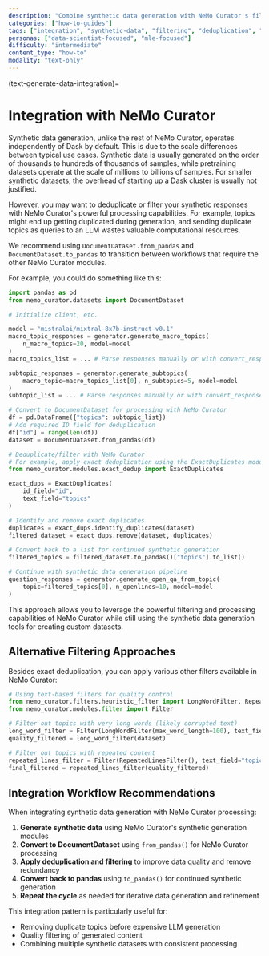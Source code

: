 ```yaml
---
description: "Combine synthetic data generation with NeMo Curator's filtering and processing capabilities for comprehensive data workflows"
categories: ["how-to-guides"]
tags: ["integration", "synthetic-data", "filtering", "deduplication", "pipeline", "workflow"]
personas: ["data-scientist-focused", "mle-focused"]
difficulty: "intermediate"
content_type: "how-to"
modality: "text-only"
---
```


(text-generate-data-integration)=
# Integration with NeMo Curator

Synthetic data generation, unlike the rest of NeMo Curator, operates independently of Dask by default. This is due to the scale differences between typical use cases. Synthetic data is usually generated on the order of thousands to hundreds of thousands of samples, while pretraining datasets operate at the scale of millions to billions of samples. For smaller synthetic datasets, the overhead of starting up a Dask cluster is usually not justified.

However, you may want to deduplicate or filter your synthetic responses with NeMo Curator's powerful processing capabilities. For example, topics might end up getting duplicated during generation, and sending duplicate topics as queries to an LLM wastes valuable computational resources.

We recommend using `DocumentDataset.from_pandas` and `DocumentDataset.to_pandas` to transition between workflows that require the other NeMo Curator modules.

For example, you could do something like this:

```python
import pandas as pd
from nemo_curator.datasets import DocumentDataset

# Initialize client, etc.

model = "mistralai/mixtral-8x7b-instruct-v0.1"
macro_topic_responses = generator.generate_macro_topics(
    n_macro_topics=20, model=model
)
macro_topics_list = ... # Parse responses manually or with convert_response_to_yaml_list

subtopic_responses = generator.generate_subtopics(
    macro_topic=macro_topics_list[0], n_subtopics=5, model=model
)
subtopic_list = ... # Parse responses manually or with convert_response_to_yaml_list

# Convert to DocumentDataset for processing with NeMo Curator
df = pd.DataFrame({"topics": subtopic_list})
# Add required ID field for deduplication
df["id"] = range(len(df))
dataset = DocumentDataset.from_pandas(df)

# Deduplicate/filter with NeMo Curator
# For example, apply exact deduplication using the ExactDuplicates module
from nemo_curator.modules.exact_dedup import ExactDuplicates

exact_dups = ExactDuplicates(
    id_field="id",
    text_field="topics"
)

# Identify and remove exact duplicates
duplicates = exact_dups.identify_duplicates(dataset)
filtered_dataset = exact_dups.remove(dataset, duplicates)

# Convert back to a list for continued synthetic generation
filtered_topics = filtered_dataset.to_pandas()["topics"].to_list()

# Continue with synthetic data generation pipeline
question_responses = generator.generate_open_qa_from_topic(
    topic=filtered_topics[0], n_openlines=10, model=model
)
```

This approach allows you to leverage the powerful filtering and processing capabilities of NeMo Curator while still using the synthetic data generation tools for creating custom datasets.

## Alternative Filtering Approaches

Besides exact deduplication, you can apply various other filters available in NeMo Curator:

```python
# Using text-based filters for quality control
from nemo_curator.filters.heuristic_filter import LongWordFilter, RepeatedLinesFilter
from nemo_curator.modules.filter import Filter

# Filter out topics with very long words (likely corrupted text)
long_word_filter = Filter(LongWordFilter(max_word_length=100), text_field="topics")
quality_filtered = long_word_filter(dataset)

# Filter out topics with repeated content
repeated_lines_filter = Filter(RepeatedLinesFilter(), text_field="topics")
final_filtered = repeated_lines_filter(quality_filtered)
```

## Integration Workflow Recommendations

When integrating synthetic data generation with NeMo Curator processing:

1. **Generate synthetic data** using NeMo Curator's synthetic generation modules
2. **Convert to DocumentDataset** using `from_pandas()` for NeMo Curator processing
3. **Apply deduplication and filtering** to improve data quality and remove redundancy
4. **Convert back to pandas** using `to_pandas()` for continued synthetic generation
5. **Repeat the cycle** as needed for iterative data generation and refinement

This integration pattern is particularly useful for:
- Removing duplicate topics before expensive LLM generation
- Quality filtering of generated content
- Combining multiple synthetic datasets with consistent processing 